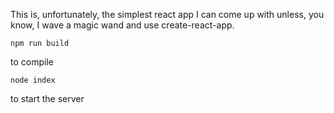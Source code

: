 This is, unfortunately, the simplest react app I can come up with unless, you know, I wave a magic wand and use create-react-app.

```
npm run build
```
to compile

```
node index
```
to start the server

